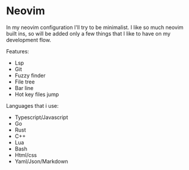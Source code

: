 # Neovim

In my neovim configuration I'll try to be minimalist. I like so much neovim built ins, so will be added only a few things that I like to have on my development flow.

Features:
- Lsp
- Git
- Fuzzy finder
- File tree
- Bar line
- Hot key files jump

Languages that i use:
- Typescript/Javascript
- Go
- Rust
- C++
- Lua
- Bash
- Html/css
- Yaml/Json/Markdown
